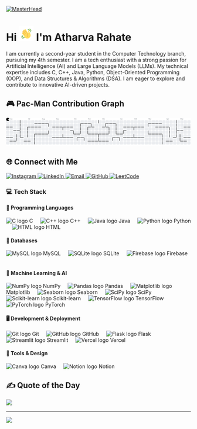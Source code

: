 [![MasterHead](https://camo.githubusercontent.com/3cf2f8c403aa809199071de4dc483744f9161260f6c3eceb39d673cfbe8b7e3e/68747470733a2f2f692e70696e696d672e636f6d2f6f726967696e616c732f66612f37622f34622f66613762346264633362326637336537343965356332633634366434616531332e676966)](https://github.com/Atharva130)

# Hi <img align="" alt="coding" width="40" src="https://raw.githubusercontent.com/Bharath-designer/bharath-designer/main/assets/wave.gif"> I'm Atharva Rahate

I am currently a second-year student in the Computer Technology branch, pursuing my 4th semester. I am a tech enthusiast with a strong passion for Artificial Intelligence (AI) and Large Language Models (LLMs). My technical expertise includes C, C++, Java, Python, Object-Oriented Programming (OOP), and Data Structures & Algorithms (DSA). I am eager to explore and contribute to innovative AI-driven projects.


## 🎮 Pac-Man Contribution Graph
<picture>
  <source media="(prefers-color-scheme: dark)" srcset="https://raw.githubusercontent.com/Atharva130/Atharva130/output/pacman-contribution-graph-dark.svg">
  <source media="(prefers-color-scheme: light)" srcset="https://raw.githubusercontent.com/Atharva130/Atharva130/output/pacman-contribution-graph.svg">
  <img alt="pacman contribution graph" src="https://raw.githubusercontent.com/Atharva130/Atharva130/output/pacman-contribution-graph.svg">
</picture>

## 🌐 Connect with Me  

<p align="left">
  <a href="https://instagram.com/atharva._.rahate">
    <img src="https://img.shields.io/badge/Instagram-%23E4405F.svg?style=for-the-badge&logo=Instagram&logoColor=white" alt="Instagram" />
  </a>
  <a href="https://linkedin.com/in/atharva-rahate-558701285">
    <img src="https://img.shields.io/badge/LinkedIn-%230077B5.svg?style=for-the-badge&logo=linkedin&logoColor=white" alt="LinkedIn" />
  </a>
  <a href="mailto:rahateatharva13@gmail.com">
    <img src="https://img.shields.io/badge/Email-D14836?style=for-the-badge&logo=gmail&logoColor=white" alt="Email" />
  </a>
  <a href="https://github.com/Atharva130">
    <img src="https://img.shields.io/badge/GitHub-%23121011.svg?style=for-the-badge&logo=github&logoColor=white" alt="GitHub" />
  </a>
  <a href="https://leetcode.com/u/rahateatharva13/">
    <img src="https://img.shields.io/badge/LeetCode-FFA116?style=for-the-badge&logo=leetcode&logoColor=white" alt="LeetCode" />
  </a>
</p>


### 💻 Tech Stack  

#### 🚀 Programming Languages  
<div align="left">
  <img src="https://cdn.jsdelivr.net/gh/devicons/devicon/icons/c/c-original.svg" height="40" alt="C logo" />
  <span>C</span>
  <img width="12" />

  <img src="https://cdn.jsdelivr.net/gh/devicons/devicon/icons/cplusplus/cplusplus-original.svg" height="40" alt="C++ logo" />
  <span>C++</span>
  <img width="12" />

  <img src="https://cdn.jsdelivr.net/gh/devicons/devicon/icons/java/java-original.svg" height="40" alt="Java logo" />
  <span>Java</span>
  <img width="12" />

  <img src="https://cdn.jsdelivr.net/gh/devicons/devicon/icons/python/python-original.svg" height="40" alt="Python logo" />
  <span>Python</span>
  <img width="12" />

  <img src="https://cdn.jsdelivr.net/gh/devicons/devicon/icons/html5/html5-original.svg" height="40" alt="HTML logo" />
  <span>HTML</span>
  <img width="12" />
</div>

#### 📂 Databases  
<div align="left">
  <img src="https://cdn.jsdelivr.net/gh/devicons/devicon/icons/mysql/mysql-original.svg" height="40" alt="MySQL logo" />
  <span>MySQL</span>
  <img width="12" />

  <img src="https://cdn.jsdelivr.net/gh/devicons/devicon/icons/sqlite/sqlite-original.svg" height="40" alt="SQLite logo" />
  <span>SQLite</span>
  <img width="12" />

  <img src="https://cdn.jsdelivr.net/gh/devicons/devicon/icons/firebase/firebase-plain.svg" height="40" alt="Firebase logo" />
  <span>Firebase</span>
  <img width="12" />
</div>

#### 🤖 Machine Learning & AI  
<div align="left">
  <img src="https://cdn.jsdelivr.net/gh/devicons/devicon/icons/numpy/numpy-original.svg" height="40" alt="NumPy logo" />
  <span>NumPy</span>
  <img width="12" />

  <img src="https://cdn.jsdelivr.net/gh/devicons/devicon/icons/pandas/pandas-original.svg" height="40" alt="Pandas logo" />
  <span>Pandas</span>
  <img width="12" />

  <img src="https://cdn.jsdelivr.net/gh/devicons/devicon/icons/matplotlib/matplotlib-original.svg" height="40" alt="Matplotlib logo" />
  <span>Matplotlib</span>
  <img width="12" />

  <img src="https://seaborn.pydata.org/_images/logo-mark-lightbg.svg" height="40" alt="Seaborn logo" />
  <span>Seaborn</span>
  <img width="12" />

  <img src="https://upload.wikimedia.org/wikipedia/commons/b/b2/SCIPY_2.svg" height="40" alt="SciPy logo" />
  <span>SciPy</span>
  <img width="12" />

  <img src="https://upload.wikimedia.org/wikipedia/commons/0/05/Scikit_learn_logo_small.svg" height="40" alt="Scikit-learn logo" />
  <span>Scikit-learn</span>
  <img width="12" />

  <img src="https://cdn.jsdelivr.net/gh/devicons/devicon/icons/tensorflow/tensorflow-original.svg" height="40" alt="TensorFlow logo" />
  <span>TensorFlow</span>
  <img width="12" />

  <img src="https://cdn.jsdelivr.net/gh/devicons/devicon/icons/pytorch/pytorch-original.svg" height="40" alt="PyTorch logo" />
  <span>PyTorch</span>
  <img width="12" />
</div>

#### 🖥️ Development & Deployment  
<div align="left">
  <img src="https://cdn.jsdelivr.net/gh/devicons/devicon/icons/git/git-original.svg" height="40" alt="Git logo" />
  <span>Git</span>
  <img width="12" />

  <img src="https://cdn.jsdelivr.net/gh/devicons/devicon/icons/github/github-original.svg" height="40" alt="GitHub logo" />
  <span>GitHub</span>
  <img width="12" />

  <img src="https://cdn.jsdelivr.net/gh/devicons/devicon/icons/flask/flask-original.svg" height="40" alt="Flask logo" />
  <span>Flask</span>
  <img width="12" />

  <img src="https://streamlit.io/images/brand/streamlit-logo-primary-colormark-darktext.png" height="40" alt="Streamlit logo" />
  <span>Streamlit</span>
  <img width="12" />

  <img src="https://cdn.jsdelivr.net/gh/devicons/devicon/icons/vercel/vercel-original.svg" height="40" alt="Vercel logo" />
  <span>Vercel</span>
  <img width="12" />
</div>

#### 🎨 Tools & Design  
<div align="left">
  <img src="https://cdn.jsdelivr.net/gh/devicons/devicon/icons/canva/canva-original.svg" height="40" alt="Canva logo" />
  <span>Canva</span>
  <img width="12" />

  <img src="https://cdn.jsdelivr.net/gh/devicons/devicon/icons/notion/notion-original.svg" height="40" alt="Notion logo" />
  <span>Notion</span>
  <img width="12" />
</div>


## ✍️ Quote of the Day
![](https://quotes-github-readme.vercel.app/api?type=horizontal&theme=tokyonight)

---
[![](https://visitcount.itsvg.in/api?id=Atharva130&icon=9&color=0)](https://visitcount.itsvg.in)
